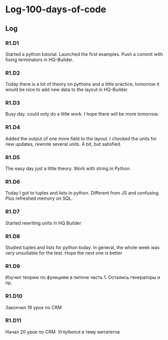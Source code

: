 # Log-100-days-of-code

## Log

### R1.D1 
Started a python tutorial. Launched the first examples. Push a commit with fixing terminators in HQ-Builder.

### R1.D2
Today there is a lot of theory on pythons and a little practice, tomorrow it would be nice to add new data to the layout in HQ-Builder.

### R1.D3
Busy day. could only do a little work. I hope there will be more tomorrow.

### R1.D4
Added the output of one more field to the layout. I checked the units for new updates, rewrote several units.
A bit, but satisfied.

### R1.D5
The easy day just a little theory. Work with string in Python.

### R1.D6
Today I got to tuples and lists in python. Different from JS and confusing. Plus refreshed memory on SQL.

### R1.D7
Started rewriting units in HQ Builder

### R1.D8
Studied tuples and lists for python today. in general, the whole week was very unsuitable for the test. Hope the next one is better

### R1.D9
Изучил теорию по функциям в питоне часть 1. Остались генераторы и пр.

### R1.D10
Закончил 19 урок по CRM

### R1.D11
Начал 20 урок по CRM. Углубился в тему метатегов